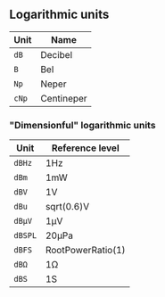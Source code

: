 ## Logarithmic units 

| Unit           | Name                            |
|----------------|---------------------------------|
| `dB`       |        Decibel |
| `B`        |         Bel |
| `Np`       |        Neper |
| `cNp`      |       Centineper |

### "Dimensionful" logarithmic units
| Unit           | Reference level                            |
|----------------|---------------------------------|
| `dBHz`       |         1Hz |
| `dBm`          |         1mW |
| `dBV`          |         1V |
| `dBu`          |         sqrt(0.6)V |
| `dBμV`        |         1μV |
| `dBSPL`      |         20μPa |
| `dBFS`        |         RootPowerRatio(1) |
| `dBΩ`          |         1Ω |
| `dBS`          |         1S |
